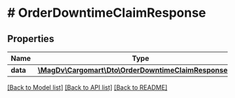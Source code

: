 # # OrderDowntimeClaimResponse

## Properties

Name | Type | Description | Notes
------------ | ------------- | ------------- | -------------
**data** | [**\MagDv\Cargomart\Dto\OrderDowntimeClaimResponseData**](OrderDowntimeClaimResponseData.md) |  |

[[Back to Model list]](../../README.md#models) [[Back to API list]](../../README.md#endpoints) [[Back to README]](../../README.md)
